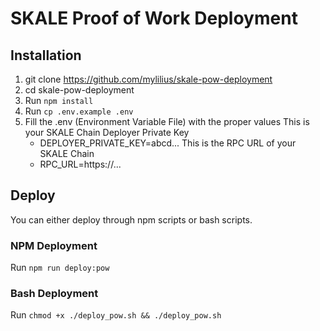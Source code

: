 # SKALE Proof of Work Deployment

## Installation
1. git clone https://github.com/mylilius/skale-pow-deployment
2. cd skale-pow-deployment
3. Run ```npm install```
4. Run ```cp .env.example .env```
5. Fill the .env (Environment Variable File) with the proper values
    This is your SKALE Chain Deployer Private Key
    - DEPLOYER_PRIVATE_KEY=abcd... 
    This is the RPC URL of your SKALE Chain
    - RPC_URL=https://...

## Deploy
You can either deploy through npm scripts or bash scripts. 

### NPM Deployment
Run ```npm run deploy:pow```

### Bash Deployment
Run ```chmod +x ./deploy_pow.sh && ./deploy_pow.sh```